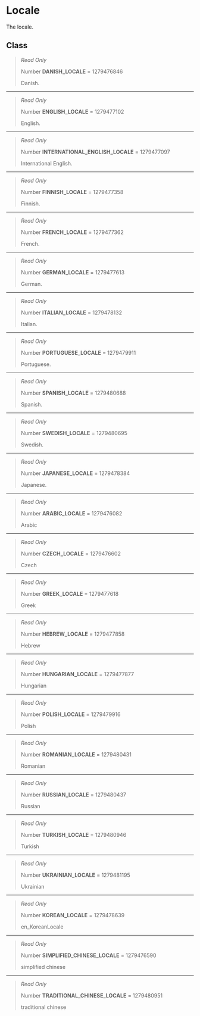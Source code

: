 # Locale
The locale.

## Class
> *Read Only* 
> 
> Number **DANISH_LOCALE** = 1279476846
> 
> Danish.
*** 
> *Read Only* 
> 
> Number **ENGLISH_LOCALE** = 1279477102
> 
> English.
*** 
> *Read Only* 
> 
> Number **INTERNATIONAL_ENGLISH_LOCALE** = 1279477097
> 
> International English.
*** 
> *Read Only* 
> 
> Number **FINNISH_LOCALE** = 1279477358
> 
> Finnish.
*** 
> *Read Only* 
> 
> Number **FRENCH_LOCALE** = 1279477362
> 
> French.
*** 
> *Read Only* 
> 
> Number **GERMAN_LOCALE** = 1279477613
> 
> German.
*** 
> *Read Only* 
> 
> Number **ITALIAN_LOCALE** = 1279478132
> 
> Italian.
*** 
> *Read Only* 
> 
> Number **PORTUGUESE_LOCALE** = 1279479911
> 
> Portuguese.
*** 
> *Read Only* 
> 
> Number **SPANISH_LOCALE** = 1279480688
> 
> Spanish.
*** 
> *Read Only* 
> 
> Number **SWEDISH_LOCALE** = 1279480695
> 
> Swedish.
*** 
> *Read Only* 
> 
> Number **JAPANESE_LOCALE** = 1279478384
> 
> Japanese.
*** 
> *Read Only* 
> 
> Number **ARABIC_LOCALE** = 1279476082
> 
> Arabic
*** 
> *Read Only* 
> 
> Number **CZECH_LOCALE** = 1279476602
> 
> Czech
*** 
> *Read Only* 
> 
> Number **GREEK_LOCALE** = 1279477618
> 
> Greek
*** 
> *Read Only* 
> 
> Number **HEBREW_LOCALE** = 1279477858
> 
> Hebrew
*** 
> *Read Only* 
> 
> Number **HUNGARIAN_LOCALE** = 1279477877
> 
> Hungarian
*** 
> *Read Only* 
> 
> Number **POLISH_LOCALE** = 1279479916
> 
> Polish
*** 
> *Read Only* 
> 
> Number **ROMANIAN_LOCALE** = 1279480431
> 
> Romanian
*** 
> *Read Only* 
> 
> Number **RUSSIAN_LOCALE** = 1279480437
> 
> Russian
*** 
> *Read Only* 
> 
> Number **TURKISH_LOCALE** = 1279480946
> 
> Turkish
*** 
> *Read Only* 
> 
> Number **UKRAINIAN_LOCALE** = 1279481195
> 
> Ukrainian
*** 
> *Read Only* 
> 
> Number **KOREAN_LOCALE** = 1279478639
> 
> en_KoreanLocale
*** 
> *Read Only* 
> 
> Number **SIMPLIFIED_CHINESE_LOCALE** = 1279476590
> 
> simplified chinese
*** 
> *Read Only* 
> 
> Number **TRADITIONAL_CHINESE_LOCALE** = 1279480951
> 
> traditional chinese

